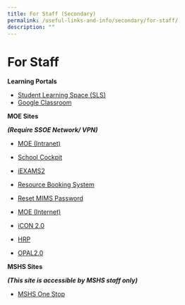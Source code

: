 ```yaml
---
title: For Staff (Secondary)
permalink: /useful-links-and-info/secondary/for-staff/
description: ""
---
```

# For Staff

**Learning Portals**

*   [Student Learning Space (SLS)](https://vle.learning.moe.edu.sg/)
*   [Google Classroom](https://classroom.google.com/)

  

**MOE Sites**

**_(Require SSOE Network/ VPN)_**

*   [MOE (Intranet)](https://intranet.moe.gov.sg/)  
    
*   [School Cockpit](https://schoolcockpit.moe.gov.sg/)
*   [iEXAMS2](https://iexams.seab.gov.sg/login)
*   [Resource Booking System](http://go.gov.sg/mshsrbs)
*   [Reset MIMS Password](https://idp.mims.moe.gov.sg/nidp/saml2/sso) 

  

*   [MOE (Internet)](https://www.moe.gov.sg/)  
    
*   [iCON 2.0](https://icon.moe.edu.sg/) 
    
*   [HRP](https://www.hrp.gov.sg/)
*   [OPAL2.0](https://www.opal2.moe.edu.sg/)  
    

  

**MSHS Sites**

**_(_**_**This site is accessible by MSHS staff only**_**_)_**

*   [MSHS One Stop](https://sites.google.com/moe.edu.sg/mshs-one-stop/home)